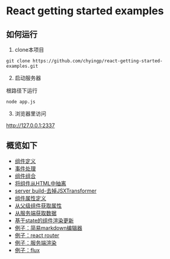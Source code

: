 # React getting started examples

## 如何运行

1. clone本项目

```
git clone https://github.com/chyingp/react-getting-started-examples.git
```

2. 启动服务器

根路径下运行

```
node app.js
```

3. 浏览器里访问

http://127.0.0.1:2337


## 概览如下

<ul>
	<li><a href="define-a-component.html">组件定义</a></li>
	<li><a href="add-event.html">事件处理</a></li>
	<li><a href="compose-components.html">组件组合</a></li>
	<li><a href="separate-file.html">将组件从HTML中抽离</a></li>
	<li><a href="server-build-without-transform.html">server build-去掉JSXTransformer</a></li>
	<li><a href="using-properties.html">组件属性定义</a></li>
	<li><a href="get-props-from-parent.html">从父级组件获取属性</a></li>
	<li><a href="fetch-data-from-server.html">从服务端获取数据</a></li>
	<li><a href="update-if-state-change.html">基于state的组件渲染更新</a></li>
	<li><a href="work-with-other-library.html">例子：简易markdown编辑器</a></li>
	<li><a href="react-router-getting-started.html">例子：react router</a></li>
    <li><a href="server.html">例子：服务端渲染</a></li>
    <li><a href="flux-started.html">例子：flux</a></li>
</ul>
